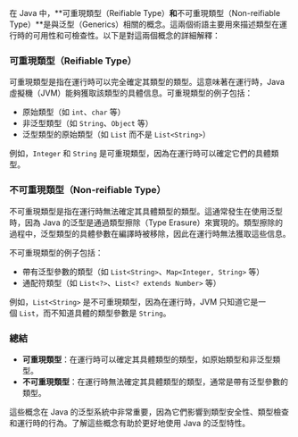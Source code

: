 在 Java 中，**可重現類型（Reifiable Type）**和**不可重現類型（Non-reifiable Type）**是與泛型（Generics）相關的概念。這兩個術語主要用來描述類型在運行時的可用性和可檢查性。以下是對這兩個概念的詳細解釋：

### 可重現類型（Reifiable Type）

可重現類型是指在運行時可以完全確定其類型的類型。這意味著在運行時，Java 虛擬機（JVM）能夠獲取該類型的具體信息。可重現類型的例子包括：

- 原始類型（如 `int`、`char` 等）
- 非泛型類型（如 `String`、`Object` 等）
- 泛型類型的原始類型（如 `List` 而不是 `List<String>`）

例如，`Integer` 和 `String` 是可重現類型，因為在運行時可以確定它們的具體類型。

### 不可重現類型（Non-reifiable Type）

不可重現類型是指在運行時無法確定其具體類型的類型。這通常發生在使用泛型時，因為 Java 的泛型是通過類型擦除（Type Erasure）來實現的。類型擦除的過程中，泛型類型的具體參數在編譯時被移除，因此在運行時無法獲取這些信息。

不可重現類型的例子包括：

- 帶有泛型參數的類型（如 `List<String>`、`Map<Integer, String>` 等）
- 通配符類型（如 `List<?>`、`List<? extends Number>` 等）

例如，`List<String>` 是不可重現類型，因為在運行時，JVM 只知道它是一個 `List`，而不知道具體的類型參數是 `String`。

### 總結

- **可重現類型**：在運行時可以確定其具體類型的類型，如原始類型和非泛型類型。
- **不可重現類型**：在運行時無法確定其具體類型的類型，通常是帶有泛型參數的類型。

這些概念在 Java 的泛型系統中非常重要，因為它們影響到類型安全性、類型檢查和運行時的行為。了解這些概念有助於更好地使用 Java 的泛型特性。